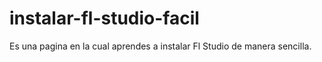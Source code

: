 # instalar-fl-studio-facil
Es una pagina en la cual aprendes a instalar Fl Studio de manera sencilla.
